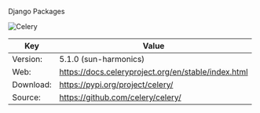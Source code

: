 Django Packages

![Celery](http://docs.celeryproject.org/en/latest/_images/celery-banner-small.png)

| Key       | Value                                  |
| ----------| -------------------------------------- |
| Version:  | 5.1.0 (sun-harmonics) |
| Web:      | https://docs.celeryproject.org/en/stable/index.html |
| Download: | https://pypi.org/project/celery/  |
| Source:   | https://github.com/celery/celery/ |


